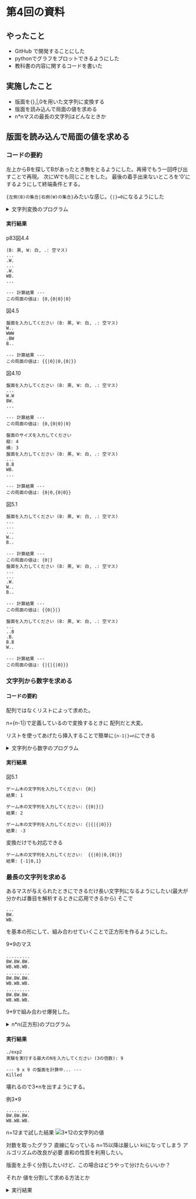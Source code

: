 <script type="text/javascript" async src="https://cdnjs.cloudflare.com/ajax/libs/mathjax/3.2.2/es5/tex-mml-chtml.min.js">
</script>
<script type="text/x-mathjax-config">
 MathJax.Hub.Config({
 tex2jax: {
 inlineMath: [['$', '$'] ],
 displayMath: [ ['$$','$$'], ["\\[","\\]"] ]
 }
 });
</script>
[](
数式の追加
)


# 第4回の資料
## やったこと
- GitHub で開発することにした
- pythonでグラフをプロットできるようにした
- 教科書の内容に関するコードを書いた


## 実施したこと
- 版面を{},|,0を用いた文字列に変換する
- 版面を読み込んで局面の値を求める　
- n*nマスの最長の文字列はどんなときか

[](
　版面と文字列の長さの関係がわかったら面白いかも(版面の値を見るときに文字列を見ながら確認するから)
)


## 版面を読み込んで局面の値を求める
### コードの要約
左上からBを探してBがあったとき駒をとるようにした。再帰でもう一回呼び出すことで再現。
次にWでも同じことをした。
最後の着手出来ないところを'0'にするようにして終端条件とする。

```{左側(B)の集合|右側(W)の集合}```みたいな感じ。```{|}=0```になるようにした
<details><summary>文字列変換のプログラム</summary>

```
#include <bits/stdc++.h>
using namespace std;
map<vector<string>, string> memo;
string generate_game_string(const vector<string>& board);


string join(const set<string>& s) {
    if (s.empty()) {
        return ""; //何もなかったら何も出さないということ
    }
    stringstream ss;
    for (auto it = s.begin(); it != s.end(); ++it) {
        if (it != s.begin()) {
            ss << ",";
        }
        ss << *it;
    }
    return ss.str();
}



string generate_game_string(const vector<string>& board) {
   
    if (memo.count(board)) { //メモ化再帰
        return memo[board];
    }

    int rows = board.size();
    if (rows == 0) return "0"; //{|}->0にした
    int cols = board[0].size();

    // 左右のプレイヤーの選択肢を格納する
    set<string> left_options;  // 黒 'B' の手
    set<string> right_options; // 白 'W' の手

    // 移動方向 (上, 下, 左, 右)
    int dr[] = {-1, 1, 0, 0};
    int dc[] = {0, 0, -1, 1};

    // 2. 盤面全体を探索し、すべての可能な手を探す
    for (int r = 0; r < rows; ++r) {
        for (int c = 0; c < cols; ++c) {
            // --- 左プレイヤー (黒 'B') の手を探す ---
            if (board[r][c] == 'B') {
                for (int i = 0; i < 4; ++i) {
                    int jump_over_r = r + dr[i];
                    int jump_over_c = c + dc[i];
                    int land_on_r = r + 2 * dr[i];
                    int land_on_c = c + 2 * dc[i];

                    // ジャンプ可能かチェック
                    if (0 <= land_on_r  && land_on_r < rows && 0 <= land_on_c && land_on_c < cols &&
                        board[jump_over_r][jump_over_c] == 'W' && board[land_on_r][land_on_c] == '.') {
                        
                        vector<string> next_board = board;
                        int cur_r = r, cur_c = c;
                        // 連続ジャンプの処理
                        while (0 <= cur_r + 2 * dr[i]  && cur_r + 2 * dr[i] < rows &&
                               0 <= cur_c + 2 * dc[i]  && cur_c + 2 * dc[i] < cols &&
                               next_board[cur_r + dr[i]][cur_c + dc[i]] == 'W' &&
                               next_board[cur_r + 2 * dr[i]][cur_c + 2 * dc[i]] == '.') {
                            
                            next_board[cur_r][cur_c] = '.';
                            next_board[cur_r + dr[i]][cur_c + dc[i]] = '.'; // 飛び越えられた駒を消す
                            cur_r += 2 * dr[i];
                            cur_c += 2 * dc[i];
                            next_board[cur_r][cur_c] = 'B';
                        left_options.insert(generate_game_string(next_board));// 再帰呼び出し
                        }
                       
                    }
                }
            }
            // 右プレイヤー (白 'W') の手を探す 
            else if (board[r][c] == 'W') {
                for (int i = 0; i < 4; ++i) {
                     int jump_over_r = r + dr[i];
                    int jump_over_c = c + dc[i];
                    int land_on_r = r + 2 * dr[i];
                    int land_on_c = c + 2 * dc[i];

                    if (0 <= land_on_r  && land_on_r < rows && 0 <= land_on_c  && land_on_c < cols &&
                        board[jump_over_r][jump_over_c] == 'B' && board[land_on_r][land_on_c] == '.') {
                        
                        vector<string> next_board = board;
                        int cur_r = r, cur_c = c;
                        
                        while (0 <= cur_r + 2 * dr[i]  && cur_r + 2 * dr[i] < rows &&
                               0 <= cur_r + 2 * dr[i]  && cur_c + 2 * dc[i] < cols &&
                               next_board[cur_r + dr[i]][cur_c + dc[i]] == 'B' &&
                               next_board[cur_r + 2 * dr[i]][cur_c + 2 * dc[i]] == '.') {
                            
                            next_board[cur_r][cur_c] = '.';
                            next_board[cur_r + dr[i]][cur_c + dc[i]] = '.';// 飛び越えられた駒を消す
                            cur_r += 2 * dr[i];
                            cur_c += 2 * dc[i];
                            next_board[cur_r][cur_c] = 'W';
                             right_options.insert(generate_game_string(next_board)); //再帰呼び出し
                        }
                       
                    }
                }
            }
        }
    }
    

    string result = "{" + join(left_options) + "|" + join(right_options) + "}";
    if(result=="{|}") result ="0"; //重要で{|}を0に直している(定義から)
    memo[board] = result;//メモ化再帰
    return result; 
}


int main() {
    int a, b;
    cout << "盤面のサイズを入力してください" << endl;
    cout << "縦: ";
    cin >> a;
    cout << "横: ";
    cin >> b;

    vector<string> board(a);
    cout << "盤面を入力してください (B: 黒, W: 白, .: 空マス)" << endl;
    for (int i = 0; i < a; i++) {
        cin >> board[i];
    }
    
    cout << "\n--- 計算結果 ---" << endl;
    string ans = generate_game_string(board);
    cout << "この局面の値は: " << ans << endl;

    return 0;
}

```

</details>

#### 実行結果
p83図4.4
```
(B: 黒, W: 白, .: 空マス)
...
.W.
...
.W.
WB.
...

--- 計算結果 ---
この局面の値は: {0,{0|0}|0}
```
図4.5
```
盤面を入力してください (B: 黒, W: 白, .: 空マス)
W..
WWW
.BW
B..

--- 計算結果 ---
この局面の値は: {{|0}|0,{0|}}
```

図4.10
```
盤面を入力してください (B: 黒, W: 白, .: 空マス)
...
W.W
BW.
...

--- 計算結果 ---
この局面の値は: {0,{0|0}|0}

盤面のサイズを入力してください
縦: 4  
横: 3
盤面を入力してください (B: 黒, W: 白, .: 空マス)
...
B.B
WB.
...

--- 計算結果 ---
この局面の値は: {0|0,{0|0}}
```
図5.1
```
盤面を入力してください (B: 黒, W: 白, .: 空マス)
...
...
...
W..
B..

--- 計算結果 ---
この局面の値は: {0|}
盤面を入力してください (B: 黒, W: 白, .: 空マス)
...
...
.W.
W..
B..

--- 計算結果 ---
この局面の値は: {{0|}|}

盤面を入力してください (B: 黒, W: 白, .: 空マス)
...
..B
.B.
B.B
W..

--- 計算結果 ---
この局面の値は: {|{|{|0}}}
```

### 文字列から数字を求める
#### コードの要約
配列ではなくリストによって求めた。

n={n-1|}で定義しているので変換するときに
配列だと大変。

リストを使ってあげたら挿入することで簡単に```{n-1|}=n```にできる

<details><summary>文字列から数字のプログラム</summary>

```
#include <bits/stdc++.h>
using namespace std;
#define rep(i,n) for(int i=0;i<(n);i++)

list<char> to_list(const string& s) {
    list<char> l;
    for (char c : s) {
        l.push_back(c);
    }
    return l;
}


bool check_Z(list<char>& data) {
    static map<list<char>, list<char>> rules;// 整数に関する置換ルールを定義
    if (rules.empty()) { // 一番最初に生成
        rules[to_list("{|}")] = to_list("0");
        for (int i = 1; i <= 100; ++i) { // 100まで対応     
            rules[to_list("{" + std::to_string(i - 1) + "|}")] = to_list(std::to_string(i)); // 正の整数: n = {n-1|}
            rules[to_list("{|" + std::to_string(-(i - 1)) + "}")] = to_list(std::to_string(-i)); // 負の整数: n = {|-(n-1)}
        }
    }

  
    for (auto it = data.begin(); it != data.end(); ++it) {   // listを先頭からスキャン
        for (const auto& rule : rules) {
            const auto& pattern = rule.first; //{|0}みたいの
            const auto& replacement = rule.second; //数字

            auto temp_it = it;
            auto pattern_it = pattern.begin();//つまり'{'
            bool match = true;

           
            while (pattern_it != pattern.end()) { // 現在の位置からパターンが一致するか確認
                if (temp_it == data.end() || *temp_it != *pattern_it) {
                    match = false;
                    break;
                }
                ++temp_it;
                ++pattern_it;
            }

            
            if (match) {
                auto next_it = data.erase(it, temp_it);
                data.insert(next_it, replacement.begin(), replacement.end());
                return true; // 置換したのでtrueを返す
            }
        }
    }
    return false; // 置換は行われなかった
}

int main() {
    string s;
    cout << "ゲーム木の文字列を入力してください: ";
    cin >> s;

    list<char> b_d = to_list(s);  // 文字列をlist<char>に変換

    
    while (check_Z(b_d)) {}// 置換が行われなくなるまでループ（関数がtrueを返す限りループが続く）


    cout << "最終結果: ";
    for (auto& e : b_d) {
        cout << e;
    }
    cout << "\n";

    return 0;
}
```

</details>

#### 実行結果
図5.1
```
ゲーム木の文字列を入力してください: {0|}
結果: 1

ゲーム木の文字列を入力してください: {{0|}|}
結果: 2

ゲーム木の文字列を入力してください: {|{|{|0}}}
結果: -3
```

変換だけでも対応できる
```
ゲーム木の文字列を入力してください:  {{|0}|0,{0|}}
結果: {-1|0,1}
```

### 最長の文字列を求める
あるマスが与えられたときにできるだけ長い文字列になるようにしたい(最大が分かれば番目を解析するときに応用できるから)
そこで
```
...
BW.
WB.
```
を基本の形にして、組み合わせていくことで正方形を作るようにした。

9*9のマス
```
.........　　
BW.BW.BW.
WB.WB.WB.
.........　　
BW.BW.BW.
WB.WB.WB.
.........　　
BW.BW.BW.
WB.WB.WB.
```
9*9で組み合わせ爆発した。

<details><summary>n*n(正方形)のプログラム</summary>

やることははじめのコードを流用してやった。

```
#include <bits/stdc++.h>

// bits/stdc++.h を使う場合、std名前空間をまとめて使用することが多い
using namespace std;

// 計算済みの局面とその値を保存するメモ化テーブル
map<vector<string>, string> memo;

// 関数の前方宣言
string generate_game_string(const vector<string>& board);

// set<string>の要素を","で連結するヘルパー関数
string join(const set<string>& s) {
    if (s.empty()) {
        return "";
    }
    stringstream ss;
    for (auto it = s.begin(); it != s.end(); ++it) {
        if (it != s.begin()) {
            ss << ",";
        }
        ss << *it;
    }
    return ss.str();
}

/**
 * @brief 一般化コナネの盤面からそのゲームの値を文字列として再帰的に生成する
 * @param board 現在の盤面状態
 * @return ゲームの値を表す文字列
 */
string generate_game_string(const vector<string>& board) {
    if (memo.count(board)) {
        return memo[board];
    }

    int rows = board.size();
    if (rows == 0) return "0";
    int cols = board[0].size();

    set<string> left_options;
    set<string> right_options;
    int dr[] = {-1, 1, 0, 0};
    int dc[] = {0, 0, -1, 1};

    for (int r = 0; r < rows; ++r) {
        for (int c = 0; c < cols; ++c) {
            // --- 左プレイヤー (黒 'B') の手 ---
            if (board[r][c] == 'B') {
                for (int i = 0; i < 4; ++i) {
                    if (r + 2 * dr[i] >= 0 && r + 2 * dr[i] < rows && c + 2 * dc[i] >= 0 && c + 2 * dc[i] < cols &&
                        board[r + dr[i]][c + dc[i]] == 'W' && board[r + 2 * dr[i]][c + 2 * dc[i]] == '.') {
                        
                        vector<string> next_board = board;
                        int cur_r = r, cur_c = c;
                        
                        // 連続ジャンプの処理
                        while (cur_r + 2 * dr[i] >= 0 && cur_r + 2 * dr[i] < rows && cur_c + 2 * dc[i] >= 0 && cur_c + 2 * dc[i] < cols &&
                               next_board[cur_r + dr[i]][cur_c + dc[i]] == 'W' && next_board[cur_r + 2 * dr[i]][cur_c + 2 * dc[i]] == '.') {
                            
                            next_board[cur_r][cur_c] = '.';
                            next_board[cur_r + dr[i]][cur_c + dc[i]] = '.';
                            cur_r += 2 * dr[i];
                            cur_c += 2 * dc[i];
                            next_board[cur_r][cur_c] = 'B';
                        }
                        // 全ての連続ジャンプが終わった後に1回だけ再帰呼び出し
                        left_options.insert(generate_game_string(next_board));
                    }
                }
            }
            // --- 右プレイヤー (白 'W') の手 ---
            else if (board[r][c] == 'W') {
                for (int i = 0; i < 4; ++i) {
                    if (r + 2 * dr[i] >= 0 && r + 2 * dr[i] < rows && c + 2 * dc[i] >= 0 && c + 2 * dc[i] < cols &&
                        board[r + dr[i]][c + dc[i]] == 'B' && board[r + 2 * dr[i]][c + 2 * dc[i]] == '.') {
                        
                        vector<string> next_board = board;
                        int cur_r = r, cur_c = c;
                        
                        while (cur_r + 2 * dr[i] >= 0 && cur_r + 2 * dr[i] < rows && cur_c + 2 * dc[i] >= 0 && cur_c + 2 * dc[i] < cols &&
                               next_board[cur_r + dr[i]][cur_c + dc[i]] == 'B' && next_board[cur_r + 2 * dr[i]][cur_c + 2 * dc[i]] == '.') {
                            
                            next_board[cur_r][cur_c] = '.';
                            next_board[cur_r + dr[i]][cur_c + dc[i]] = '.';
                            cur_r += 2 * dr[i];
                            cur_c += 2 * dc[i];
                            next_board[cur_r][cur_c] = 'W';
                        }
                        // 全ての連続ジャンプが終わった後に1回だけ再帰呼び出し
                        right_options.insert(generate_game_string(next_board));
                    }
                }
            }
        }
    }
    
    string result = "{" + join(left_options) + "|" + join(right_options) + "}";
    if (result == "{|}") {
        result = "0";
    }
    memo[board] = result;
    return result; 
}

// 「タイルパターン」を生成する関数
vector<string> generate_tiled_pattern_board(int n) {
    vector<string> board(n, string(n, '.'));
    for (int i = 0; i < n; ++i) {
        for (int j = 0; j < n; ++j) {
            int local_row = i % 3;
            int local_col = j % 3;
            if (local_row == 1) {
                if (local_col == 0) board[i][j] = 'B';
                if (local_col == 1) board[i][j] = 'W';
            } else if (local_row == 2) {
                if (local_col == 0) board[i][j] = 'W';
                if (local_col == 1) board[i][j] = 'B';
            }
        }
    }
    return board;
}

int main() {
    // CSVファイルを開く
    ofstream csv_file("konane_results.csv");
    if (!csv_file.is_open()) {
        cerr << "エラー: CSVファイルを開けませんでした。" << endl;
        return 1;
    }
    
    // CSVヘッダーを書き込む
    csv_file << "n,string_length,unique_positions,time_ms\n";

    int n;
    // ★注意: N=9以上では、計算量が爆発的に増大し、メモリ不足でプログラムが
    // 強制終了(kill)される可能性が非常に高いです。N=3, N=6 での実行を推奨します。
    cout << "実験を実行する盤面のサイズNを入力してください (9以上の3の倍数): ";
    cin >> n;

    if (n < 3 || n % 3 != 0) { // 3と6も試せるように条件を緩和
        cerr << "エラー: Nは3の倍数である必要があります。" << endl;
        return 1; // エラー終了
    }

    cout << "\n--- N = " << n << " の盤面を計算中... ---" << endl;
    
    memo.clear();
    
    vector<string> board = generate_tiled_pattern_board(n);
    
    string ans = generate_game_string(board);
    
    // 結果をCSVファイルに書き込む (ユニーク局面数も追加)
    csv_file << n << "," << ans.length() << "," << memo.size() << "\n";
    
    // 結果を標準出力にも表示
    cout << "この局面の値は: " << ans << endl;
    
    csv_file.close();
    cout << "\n実験結果を konane_results.csv に保存しました。" << endl;

    return 0;
}
```

</details>


#### 実行結果

```
./exp2
実験を実行する最大のNを入力してください (3の倍数): 9

--- 9 x 9 の盤面を計算中... ---
Killed
```

壊れるので3*nを出すようにする。

例3*9
```
.........
BW.BW.BW.
WB.WB.WB.
```

n=12まで試した結果
![3*12の文字列の値](./plot/konane_3*12_plot.png)

対数を取ったグラフ
直線になっている
n=15以降は厳しい
kiiになってしまう
アルゴリズムの改良が必要
直和の性質を利用したい。

版面を上手く分割したいけど、この場合はどうやって分けたらいいか？

それか
値を分割して求める方法とか

<details><summary>実行結果</summary>

```
./exp2
実験を実行する最大のNを入力してください (3の倍数): 15

--- 3 x 3 の盤面を計算中... ---
N = 3 の計算が完了しました。

--- 3 x 6 の盤面を計算中... ---
N = 6 の計算が完了しました。

--- 3 x 9 の盤面を計算中... ---
N = 9 の計算が完了しました。

--- 3 x 12 の盤面を計算中... ---
N = 12 の計算が完了しました。

--- 3 x 15 の盤面を計算中... ---
Killed
```

solで動かした
```
t2411648@sol:~/jk_kobo/4$ ./a
実験を実行する最大のNを入力してください (3の倍数): 15

--- 3 x 3 の盤面を計算中... ---
N = 3 の計算が完了しました。

--- 3 x 6 の盤面を計算中... ---
N = 6 の計算が完了しました。

--- 3 x 9 の盤面を計算中... ---
N = 9 の計算が完了しました。

--- 3 x 12 の盤面を計算中... ---
N = 12 の計算が完了しました。

--- 3 x 15 の盤面を計算中... ---
terminate called after throwing an instance of 'std::bad_alloc'
  what():  std::bad_alloc
中止 (コアダンプ)
```

</deactives>

